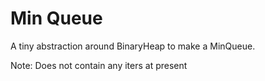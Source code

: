 # Min Queue

A tiny abstraction around BinaryHeap to make a MinQueue.

Note: Does not contain any iters at present

